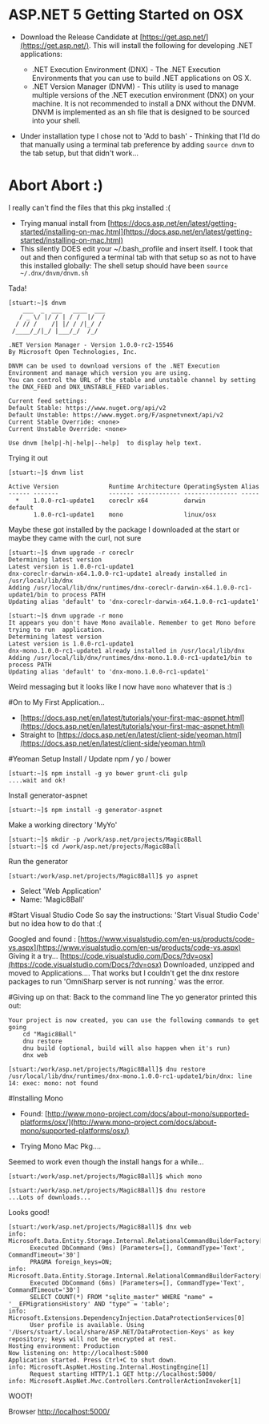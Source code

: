 # ASP.NET 5 Getting Started on OSX

* Download the Release Candidate at [https://get.asp.net/](https://get.asp.net/). This will install the following for developing .NET applications:
  * .NET Execution Environment (DNX) - The .NET Execution Environments that you can use to build .NET applications on OS X.
  * .NET Version Manager (DNVM) - This utility is used to manage multiple versions of the .NET execution environment (DNX) on your machine. It is not recommended to install a DNX without the DNVM. DNVM is implemented as an sh file that is designed to be sourced into your shell.
 
* Under installation type I chose not to 'Add to bash' - Thinking that I'ld do that manually using a terminal tab preference by adding ``source dnvm`` to the tab setup, but that didn't work...

# Abort Abort :)
I really can't find the files that this pkg installed :(

* Trying manual install from [https://docs.asp.net/en/latest/getting-started/installing-on-mac.html](https://docs.asp.net/en/latest/getting-started/installing-on-mac.html)
* This silently DOES edit your ~/.bash_profile and insert itself. I took that out and then configured a terminal tab with that setup so as not to have this installed globally: The shell setup should have been ``source ~/.dnx/dnvm/dnvm.sh``

Tada!
```
[stuart:~]$ dnvm
    ___  _  ___   ____  ___
   / _ \/ |/ / | / /  |/  /
  / // /    /| |/ / /|_/ / 
 /____/_/|_/ |___/_/  /_/  

.NET Version Manager - Version 1.0.0-rc2-15546
By Microsoft Open Technologies, Inc.

DNVM can be used to download versions of the .NET Execution Environment and manage which version you are using.
You can control the URL of the stable and unstable channel by setting the DNX_FEED and DNX_UNSTABLE_FEED variables.

Current feed settings:
Default Stable: https://www.nuget.org/api/v2
Default Unstable: https://www.myget.org/F/aspnetvnext/api/v2
Current Stable Override: <none>
Current Unstable Override: <none>

Use dnvm [help|-h|-help|--help]  to display help text.

```

Trying it out
```
[stuart:~]$ dnvm list

Active Version              Runtime Architecture OperatingSystem Alias
------ -------              ------- ------------ --------------- -----
  *    1.0.0-rc1-update1    coreclr x64          darwin          default
       1.0.0-rc1-update1    mono                 linux/osx       
```
Maybe these got installed by the package I downloaded at the start or maybe they came with the curl, not sure

```
[stuart:~]$ dnvm upgrade -r coreclr
Determining latest version
Latest version is 1.0.0-rc1-update1 
dnx-coreclr-darwin-x64.1.0.0-rc1-update1 already installed in /usr/local/lib/dnx
Adding /usr/local/lib/dnx/runtimes/dnx-coreclr-darwin-x64.1.0.0-rc1-update1/bin to process PATH
Updating alias 'default' to 'dnx-coreclr-darwin-x64.1.0.0-rc1-update1'
```

```
[stuart:~]$ dnvm upgrade -r mono
It appears you don't have Mono available. Remember to get Mono before trying to run  application. 
Determining latest version
Latest version is 1.0.0-rc1-update1 
dnx-mono.1.0.0-rc1-update1 already installed in /usr/local/lib/dnx
Adding /usr/local/lib/dnx/runtimes/dnx-mono.1.0.0-rc1-update1/bin to process PATH
Updating alias 'default' to 'dnx-mono.1.0.0-rc1-update1'
```

Weird messaging but it looks like I now have ``mono`` whatever that is :)

#On to My First Application...

* [https://docs.asp.net/en/latest/tutorials/your-first-mac-aspnet.html](https://docs.asp.net/en/latest/tutorials/your-first-mac-aspnet.html)
* Straight to [https://docs.asp.net/en/latest/client-side/yeoman.html](https://docs.asp.net/en/latest/client-side/yeoman.html)

#Yeoman Setup
Install / Update npm / yo / bower
```shell
[stuart:~]$ npm install -g yo bower grunt-cli gulp
....wait and ok!
```

Install generator-aspnet
```
[stuart:~]$ npm install -g generator-aspnet
```

Make a working directory 'MyYo'
```
[stuart:~]$ mkdir -p /work/asp.net/projects/Magic8Ball
[stuart:~]$ cd /work/asp.net/projects/Magic8Ball
```

Run the generator 
```
[stuart:/work/asp.net/projects/Magic8Ball]$ yo aspnet
```
* Select 'Web Application'
* Name: 'Magic8Ball'

#Start Visual Studio Code
So say the instructions: 'Start Visual Studio Code' but no idea how to do that :(

Googled and found : [https://www.visualstudio.com/en-us/products/code-vs.aspx](https://www.visualstudio.com/en-us/products/code-vs.aspx) Giving it a try... [https://code.visualstudio.com/Docs/?dv=osx](https://code.visualstudio.com/Docs/?dv=osx) Downloaded, unzipped and moved to Applications.... That works but I couldn't get the dnx restore packages to run 'OmniSharp server is not running.' was the error.

#Giving up on that: Back to the command line
The yo generator printed this out:
```
Your project is now created, you can use the following commands to get going
    cd "Magic8Ball"
    dnu restore
    dnu build (optional, build will also happen when it's run)
    dnx web
```

```
[stuart:/work/asp.net/projects/Magic8Ball]$ dnu restore
/usr/local/lib/dnx/runtimes/dnx-mono.1.0.0-rc1-update1/bin/dnx: line 14: exec: mono: not found
```
#Installing Mono
* Found: [http://www.mono-project.com/docs/about-mono/supported-platforms/osx/](http://www.mono-project.com/docs/about-mono/supported-platforms/osx/)

* Trying Mono Mac Pkg....

Seemed to work even though the install hangs for a while...
```
[stuart:/work/asp.net/projects/Magic8Ball]$ which mono
```

```
[stuart:/work/asp.net/projects/Magic8Ball]$ dnu restore
...Lots of downloads...
```
Looks good!

```
[stuart:/work/asp.net/projects/Magic8Ball]$ dnx web
info: Microsoft.Data.Entity.Storage.Internal.RelationalCommandBuilderFactory[1]
      Executed DbCommand (9ms) [Parameters=[], CommandType='Text', CommandTimeout='30']
      PRAGMA foreign_keys=ON;
info: Microsoft.Data.Entity.Storage.Internal.RelationalCommandBuilderFactory[1]
      Executed DbCommand (6ms) [Parameters=[], CommandType='Text', CommandTimeout='30']
      SELECT COUNT(*) FROM "sqlite_master" WHERE "name" = '__EFMigrationsHistory' AND "type" = 'table';
info: Microsoft.Extensions.DependencyInjection.DataProtectionServices[0]
      User profile is available. Using '/Users/stuart/.local/share/ASP.NET/DataProtection-Keys' as key repository; keys will not be encrypted at rest.
Hosting environment: Production
Now listening on: http://localhost:5000
Application started. Press Ctrl+C to shut down.
info: Microsoft.AspNet.Hosting.Internal.HostingEngine[1]
      Request starting HTTP/1.1 GET http://localhost:5000/  
info: Microsoft.AspNet.Mvc.Controllers.ControllerActionInvoker[1]

```
WOOT!

Browser [http://localhost:5000/](http://localhost:5000/)







 
